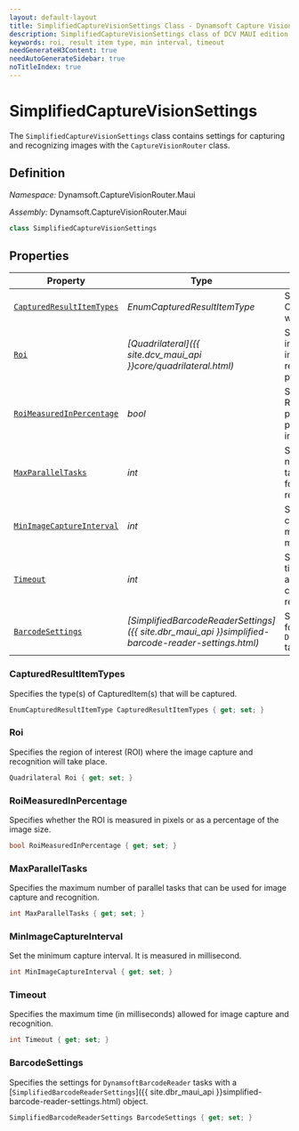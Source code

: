```yaml
---
layout: default-layout
title: SimplifiedCaptureVisionSettings Class - Dynamsoft Capture Vision MAUI Edition
description: SimplifiedCaptureVisionSettings class of DCV MAUI edition provides settings for capturing and recognizing images with the CaptureVisionRouter class.
keywords: roi, result item type, min interval, timeout
needGenerateH3Content: true
needAutoGenerateSidebar: true
noTitleIndex: true
---
```


# SimplifiedCaptureVisionSettings

The `SimplifiedCaptureVisionSettings` class contains settings for capturing and recognizing images with the `CaptureVisionRouter` class.

## Definition

*Namespace:* Dynamsoft.CaptureVisionRouter.Maui

*Assembly:* Dynamsoft.CaptureVisionRouter.Maui

```csharp
class SimplifiedCaptureVisionSettings
```

## Properties

| Property | Type | Description |
| ---------- | ---- | ----------- |
| [`CapturedResultItemTypes`](#capturedresultitemtypes) | *EnumCapturedResultItemType* | Specifies the type(s) of CapturedItem(s) that will be captured. |
| [`Roi`](#roi) | *[Quadrilateral]({{ site.dcv_maui_api }}core/quadrilateral.html)* | Specifies the region of interest (ROI) where the image capture and recognition will take place. |
| [`RoiMeasuredInPercentage`](#roimeasuredinpercentage) | *bool* | Specifies whether the ROI is measured in pixels or as a percentage of the image size. |
| [`MaxParallelTasks`](#maxparalleltasks) | *int* | Specifies the maximum number of parallel tasks that can be used for image capture and recognition. |
| [`MinImageCaptureInterval`](#minimagecaptureinterval) | *int* | Set the minimum capture interval. It is measured in millisecond. |
| [`Timeout`](#timeout) | *int* | Specifies the maximum time (in milliseconds) allowed for image capture and recognition. |
| [`BarcodeSettings`](#barcodesettings) | *[SimplifiedBarcodeReaderSettings]({{ site.dbr_maui_api }}simplified-barcode-reader-settings.html)* | Specifies the settings for `DynamsoftBarcodeReader` tasks. |

### CapturedResultItemTypes

Specifies the type(s) of CapturedItem(s) that will be captured.

```csharp
EnumCapturedResultItemType CapturedResultItemTypes { get; set; }
```

### Roi

Specifies the region of interest (ROI) where the image capture and recognition will take place.

```csharp
Quadrilateral Roi { get; set; }
```

### RoiMeasuredInPercentage

Specifies whether the ROI is measured in pixels or as a percentage of the image size.

```csharp
bool RoiMeasuredInPercentage { get; set; }
```

### MaxParallelTasks

Specifies the maximum number of parallel tasks that can be used for image capture and recognition.

```csharp
int MaxParallelTasks { get; set; }
```

### MinImageCaptureInterval

Set the minimum capture interval. It is measured in millisecond.

```csharp
int MinImageCaptureInterval { get; set; }
```

### Timeout

Specifies the maximum time (in milliseconds) allowed for image capture and recognition.

```csharp
int Timeout { get; set; }
```

### BarcodeSettings

Specifies the settings for `DynamsoftBarcodeReader` tasks with a [`SimplifiedBarcodeReaderSettings`]({{ site.dbr_maui_api }}simplified-barcode-reader-settings.html) object.

```csharp
SimplifiedBarcodeReaderSettings BarcodeSettings { get; set; }
```
